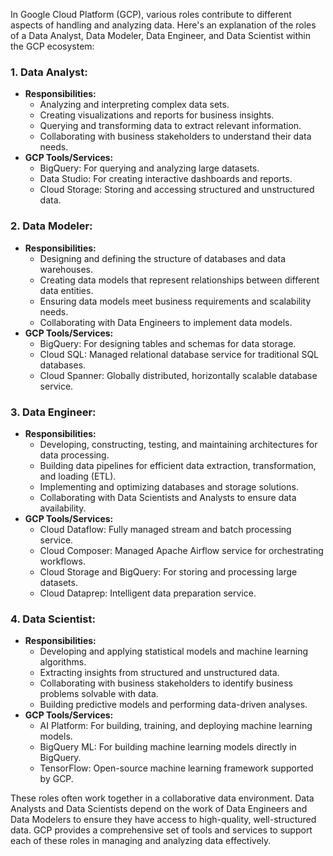 In Google Cloud Platform (GCP), various roles contribute to different aspects of handling and analyzing data. Here's an explanation of the roles of a Data Analyst, Data Modeler, Data Engineer, and Data Scientist within the GCP ecosystem:

### 1. **Data Analyst:**
   - **Responsibilities:**
     - Analyzing and interpreting complex data sets.
     - Creating visualizations and reports for business insights.
     - Querying and transforming data to extract relevant information.
     - Collaborating with business stakeholders to understand their data needs.
   - **GCP Tools/Services:**
     - BigQuery: For querying and analyzing large datasets.
     - Data Studio: For creating interactive dashboards and reports.
     - Cloud Storage: Storing and accessing structured and unstructured data.

### 2. **Data Modeler:**
   - **Responsibilities:**
     - Designing and defining the structure of databases and data warehouses.
     - Creating data models that represent relationships between different data entities.
     - Ensuring data models meet business requirements and scalability needs.
     - Collaborating with Data Engineers to implement data models.
   - **GCP Tools/Services:**
     - BigQuery: For designing tables and schemas for data storage.
     - Cloud SQL: Managed relational database service for traditional SQL databases.
     - Cloud Spanner: Globally distributed, horizontally scalable database service.

### 3. **Data Engineer:**
   - **Responsibilities:**
     - Developing, constructing, testing, and maintaining architectures for data processing.
     - Building data pipelines for efficient data extraction, transformation, and loading (ETL).
     - Implementing and optimizing databases and storage solutions.
     - Collaborating with Data Scientists and Analysts to ensure data availability.
   - **GCP Tools/Services:**
     - Cloud Dataflow: Fully managed stream and batch processing service.
     - Cloud Composer: Managed Apache Airflow service for orchestrating workflows.
     - Cloud Storage and BigQuery: For storing and processing large datasets.
     - Cloud Dataprep: Intelligent data preparation service.

### 4. **Data Scientist:**
   - **Responsibilities:**
     - Developing and applying statistical models and machine learning algorithms.
     - Extracting insights from structured and unstructured data.
     - Collaborating with business stakeholders to identify business problems solvable with data.
     - Building predictive models and performing data-driven analyses.
   - **GCP Tools/Services:**
     - AI Platform: For building, training, and deploying machine learning models.
     - BigQuery ML: For building machine learning models directly in BigQuery.
     - TensorFlow: Open-source machine learning framework supported by GCP.

These roles often work together in a collaborative data environment. Data Analysts and Data Scientists depend on the work of Data Engineers and Data Modelers to ensure they have access to high-quality, well-structured data. GCP provides a comprehensive set of tools and services to support each of these roles in managing and analyzing data effectively.
